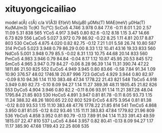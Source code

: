 # xituyongcicailiao
model  a(Å)   c(Å)   c/a  V(Å3) Ef(eV)  Ms(μB)  μ0Ms(T)  MAE(meV)  μ0Ha(T)  Ku(MJ/m3)  Tc(K)  Tc(℃)
ScCo5  4.746  3.978  0.84 77.6  -0.11    8.01    1.20     2.57      11.09     5.31      838    565
YCo5   4.917  3.945  0.80 82.6  -0.12    8.18    1.15     3.47      14.66     6.73      829    556
LaCo5  5.027  3.972  0.79 86.92 -0.22    8.25    1.11     4.81      20.17     8.87      803    530
CeCo5  4.875  4.020  0.82 82.75 -0.12    7.21    1.01     5.58      26.74     10.80     587    314
PrCo5  5.023  3.948  0.79 86.29  0.00    8.33    1.12     10.41     43.16     19.33     833    560
NdCo5  5.001  3.948  0.79 85.5	-0.02    8.31    1.13     10.75     44.68     20.14     833    560
PmCo5  4.983  3.946  0.79 84.84	-0.04    8.17    1.12 	  10.87     45.95     20.53     845    572
SmCo5  4.965  3.947  0.79 84.27	-0.06    8.28 	96.39 	1.14 	11.31 	390.74 	47.22 	1811.86 	21.50 	825 	552
EuCo5  4.949  3.945  0.80 83.66	-0.58    7.84 	91.34 	1.09 	10.90 	376.57 	48.02 	1746.18 	20.87 	996 	723
GdCo5  4.929  3.944  0.80 82.97	-0.09    8.10 	94.36 	1.14 	11.10 	383.48 	47.34 	1778.22 	21.43 	821 	548
TbCo5  4.918  3.949  0.80 82.73	-0.10    8.09 	94.27 	1.14 	11.27 	389.36 	48.11 	1805.45 	21.82 	826 	553
DyCo5  4.904  3.946  0.80 82.2	-0.11    8.06 	93.91 	1.14 	11.21 	387.28 	48.04 	1795.84 	21.85 	803 	530
HoCo5  4.891  3.947  0.81 81.78	-0.11    8.05 	93.73 	1.15 	11.24 	388.32 	48.26 	1800.65 	22.02 	802 	529
ErCo5  4.875  3.954  0.81 81.38	-0.12    8.03 	93.53 	1.15 	11.10 	383.48 	47.76 	1778.22 	21.85 	814 	541
TmCo5  4.868  3.950  0.81 81.05	-0.12    8.02 	93.46 	1.15 	11.11 	383.83 	47.84 	1779.82 	21.96 	809 	536
YbCo5  4.858  3.952  0.81 80.79	-0.13    7.89 	91.94 	1.14 	11.33 	391.43 	49.59 	1815.07 	22.47 	810 	537
LuCo5  4.844  3.957  0.82 80.41	-0.13    8.09 	94.27 	1.17 	11.17 	385.90 	47.68 	1789.43 	22.25 	808 	535

